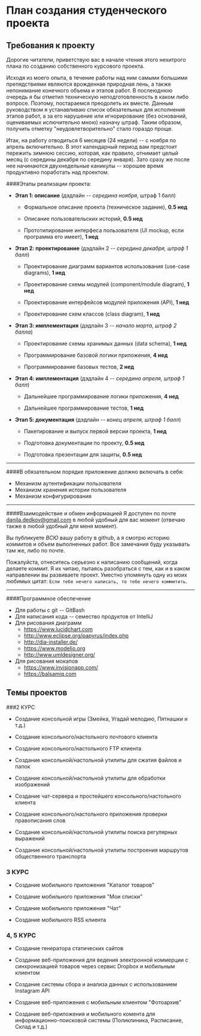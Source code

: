 План создания студенческого проекта
==============================================


Требования к проекту
--------------------

Дорогие читатели, приветствую вас в начале чтения этого нехитрого плана по созданию собственного курсового проекта.

Исходя из моего опыта, в течение работы над ним самыми большими препядствиями являются врожденная природная лень, а также непонимание конечного объема и этапов работ. В послеюднюю очередь я бы отметил техническую неподготовленность в каком либо вопросе. Поэтому, постараемся преодолеть их вместе. Данным руководством я устанавливаю список обязательных для исполнения этапов работ, а за его нарушение или игнорирование (без оснований, оцениваемых ислючительно мною) назначу штраф. Таким образом, получить отметку "неудовлетворительно" стало гораздо проще. 

Итак, на работу отводиться 6 месяцев (24 недели) -- с ноября по апрель включительно. В этот календарный период вам предстоит пережить зимнюю сессию, которая, как правило, отнимает целый месяц (с середины декабря по середину января). Зато сразу же после нее начинаются двухнедельные каникулы -- хорошее время продуктивно поработать над проектом.


####Этапы реализации проекта:

* __Этап 1: описание__ (дэдлайн -- _середина ноября_, штраф 1 балл)

	* Формальное описание проекта (техническое задание), __0.5 нед__

	* Описание пользовательских историй, __0.5 нед__

	* Прототипирование интерфеса пользователя (UI mockup, если программа его имеет), __1 нед__

* __Этап 2: проектирование__ (дэдлайн 2 -- _середина декабря, штраф 1 балл_)

	* Проектирование диаграмм вариантов использования (use-case diagrams), __1 нед__

	* Проектирование схемы модулей (component/module diagram), __1 нед__

	* Проектирование интерфейсов модулей приложения (API), __1 нед__

	* Проектирование схем классов (class diagram), __1 нед__

* __Этап 3: имплементация__ (дэдлайн 3 -- _начало марта, штраф 2 балла_)

	* Проектирование схемы хранимых данных (data schema), __1 нед__

	* Программирование базовой логики приложения, __4 нед__

	* Программирование базовых тестов, __2 нед__

* __Этап 4: имплементация__ (дэдлайн 4 -- _середина апреля, штраф 1 балл_)

	* Дальнейшее программирование логики приложения, __4 нед__

	* Дальнейшее программирование тестов, __1 нед__

* __Этап 5: документация__ (дэдлайн -- _конец апреля, штраф 1 балл_)

	* Пакетирование и выпуск первой версии проекта, __1 нед__

	* Подготовка документации по проекту,  __0.5 нед__

	* Подготовка презентации для защиты,  __0.5 нед__


---

####В обязательном порядке приложение должно включать в себя:
* Механизм аутентификации пользователя
* Механизм хранения истории пользователя
* Механизм конфигурирования

---

####Взаимодействие и обмен информацией
Я доступен по почте danila.dedkov@gmail.com в любой удобный для вас момент (отвечаю также в любой удобный для меня момент).

Вы публикуете _ВСЮ_ вашу работу в github, а я смотрю историю коммитов и объем выполненных работ. Все замечания буду указывать там же, либо по почте.

Пожалуйста, отнеситесь серьезно к написанию сообщений, когда делаете коммит. Я их читаю, пытаясь разобраться с тем, как и в каком направлении вы развиваете проект. Уместно упомянуть одну из моих любимых цитат: `Если тебе нечего написать, то тебе нечего коммитить`.

---

####Программное обеспечение
* Для работы с git -- GitBash
* Для написания кода -- cемество продуктов от IntelliJ
* Для рисования диаграмм
	* https://www.lucidchart.com
	* http://www.eclipse.org/papyrus/index.php
	* http://dia-installer.de/
	* https://www.modelio.org
	* http://www.umldesigner.org/
* Для рисования мокапов
	* https://www.invisionapp.com/
	* https://balsamiq.com
	

Темы проектов
-------------

###2 КУРС

* Создание консольной игры (Змейка, Угадай мелодию, Пятнашки и т.д.)

* Создание консольного/настольного почтового клиента

* Создание консольного/настольного FTP клиента

* Создание консольной/настольной утилиты для сжатия файлов и папок

* Создание консольной/настольной утилиты для обработки изображений

* Создание чат-сервера и простейшего консольного/настольного клиента

* Создание консольного/настольного приложения проверки правописания слов

* Создание консольной/настольной утилиты поиска регулярных выражений

* Создание консольной/настольной утилиты построения маршрутов общественного транспорта

### 3 КУРС

* Создание мобильного приложения "Каталог товаров"

* Создание мобильного приложения "Мои списки"

* Создание мобильного приложения "Чат"

* Создание мобильного RSS клиента


### 4, 5 КУРС

* Создание генератора статических сайтов

* Создание веб-приложения для ведения электронной коммерции с синхронизацией товаров через сервис Dropbox и мобильным клиентом

* Создание системы сбора и анализа данных с использованием Instagram API

* Создание веб-приложения с мобильным клиентом "Фотоархив"

* Создание веб-приложения и мобильного комента для информационно-поисковой системы (Поликлиника, Расписание, Склад и т.д.)
